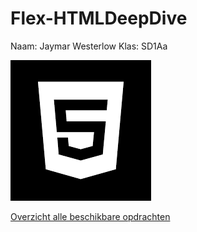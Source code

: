 # Flex-HTMLDeepDive
Naam:	Jaymar Westerlow
Klas:	SD1Aa

![](HTML5.png)

[Overzicht alle beschikbare opdrachten](https://hiddebraun-ma.github.io/SD-F1M2-HTML-Deep-Dive/)

